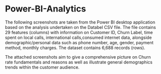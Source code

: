 # Power-BI-Analytics

The following screenshots are taken from the Power BI desktop application based on the analysis undertaken on the Databel CSV file. The file contains 29 features (columns) with information on Customer ID, Churn Label, time spent on local calls, international calls,consumed internet data, alongside demographic/personal data such as phone number, age, gender, payment method, monthly charges. The dataset contains 6,688 records (rows). 

The attached screenshots aim to give a comprehensive picture on Churn rate fundamentals and reasons as well as illustrate general demographics trends within the customer audience. 




